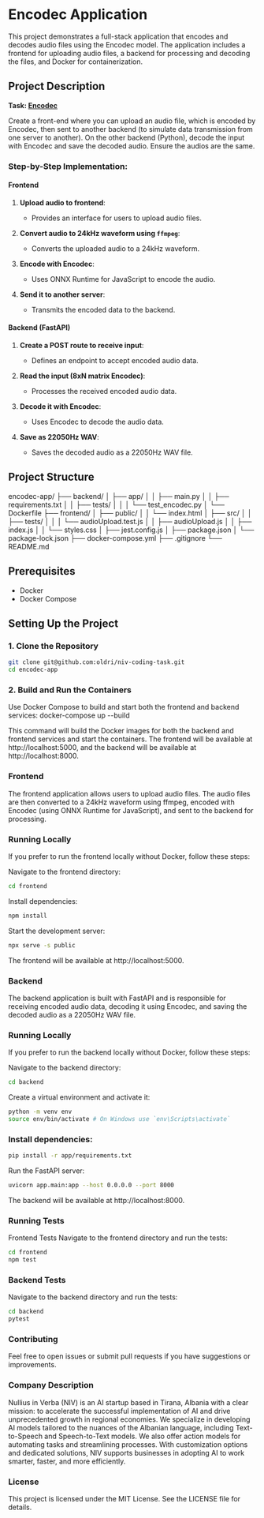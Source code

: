 # Encodec Application

This project demonstrates a full-stack application that encodes and decodes audio files using the Encodec model. The application includes a frontend for uploading audio files, a backend for processing and decoding the files, and Docker for containerization.

## Project Description

**Task: [Encodec](https://github.com/facebookresearch/encodec)**

Create a front-end where you can upload an audio file, which is encoded by Encodec, then sent to another backend (to simulate data transmission from one server to another). On the other backend (Python), decode the input with Encodec and save the decoded audio. Ensure the audios are the same.

### Step-by-Step Implementation:

#### Frontend

1. **Upload audio to frontend**:

    - Provides an interface for users to upload audio files.

2. **Convert audio to 24kHz waveform using `ffmpeg`**:

    - Converts the uploaded audio to a 24kHz waveform.

3. **Encode with Encodec**:

    - Uses ONNX Runtime for JavaScript to encode the audio.

4. **Send it to another server**:
    - Transmits the encoded data to the backend.

#### Backend (FastAPI)

1. **Create a POST route to receive input**:

    - Defines an endpoint to accept encoded audio data.

2. **Read the input (8xN matrix Encodec)**:

    - Processes the received encoded audio data.

3. **Decode it with Encodec**:

    - Uses Encodec to decode the audio data.

4. **Save as 22050Hz WAV**:
    - Saves the decoded audio as a 22050Hz WAV file.

## Project Structure

encodec-app/
├── backend/
│ ├── app/
│ │ ├── main.py
│ │ ├── requirements.txt
│ │ ├── tests/
│ │ │ └── test_encodec.py
│ └── Dockerfile
├── frontend/
│ ├── public/
│ │ └── index.html
│ ├── src/
│ │ ├── tests/
│ │ │ └── audioUpload.test.js
│ │ ├── audioUpload.js
│ │ ├── index.js
│ │ └── styles.css
│ ├── jest.config.js
│ ├── package.json
│ └── package-lock.json
├── docker-compose.yml
├── .gitignore
└── README.md

## Prerequisites

-   Docker
-   Docker Compose

## Setting Up the Project

### 1. Clone the Repository

```sh
git clone git@github.com:oldri/niv-coding-task.git
cd encodec-app
```

### 2. Build and Run the Containers

Use Docker Compose to build and start both the frontend and backend services:
docker-compose up --build

This command will build the Docker images for both the backend and frontend services and start the containers. The frontend will be available at http://localhost:5000, and the backend will be available at http://localhost:8000.

### Frontend

The frontend application allows users to upload audio files. The audio files are then converted to a 24kHz waveform using ffmpeg, encoded with Encodec (using ONNX Runtime for JavaScript), and sent to the backend for processing.

### Running Locally

If you prefer to run the frontend locally without Docker, follow these steps:

Navigate to the frontend directory:

```sh
cd frontend
```

Install dependencies:

```sh
npm install
```

Start the development server:

```sh
npx serve -s public
```

The frontend will be available at http://localhost:5000.

### Backend

The backend application is built with FastAPI and is responsible for receiving encoded audio data, decoding it using Encodec, and saving the decoded audio as a 22050Hz WAV file.

### Running Locally

If you prefer to run the backend locally without Docker, follow these steps:

Navigate to the backend directory:

```sh
cd backend
```

Create a virtual environment and activate it:

```sh
python -m venv env
source env/bin/activate # On Windows use `env\Scripts\activate`
```

### Install dependencies:

```sh
pip install -r app/requirements.txt
```

Run the FastAPI server:

```sh
uvicorn app.main:app --host 0.0.0.0 --port 8000
```

The backend will be available at http://localhost:8000.

### Running Tests

Frontend Tests
Navigate to the frontend directory and run the tests:

```sh
cd frontend
npm test
```

### Backend Tests

Navigate to the backend directory and run the tests:

```sh
cd backend
pytest
```

### Contributing

Feel free to open issues or submit pull requests if you have suggestions or improvements.

### Company Description

Nullius in Verba (NIV) is an AI startup based in Tirana, Albania with a clear mission: to accelerate the successful implementation of AI and drive unprecedented growth in regional economies. We specialize in developing AI models tailored to the nuances of the Albanian language, including Text-to-Speech and Speech-to-Text models. We also offer action models for automating tasks and streamlining processes. With customization options and dedicated solutions, NIV supports businesses in adopting AI to work smarter, faster, and more efficiently.

### License

This project is licensed under the MIT License. See the LICENSE file for details.
